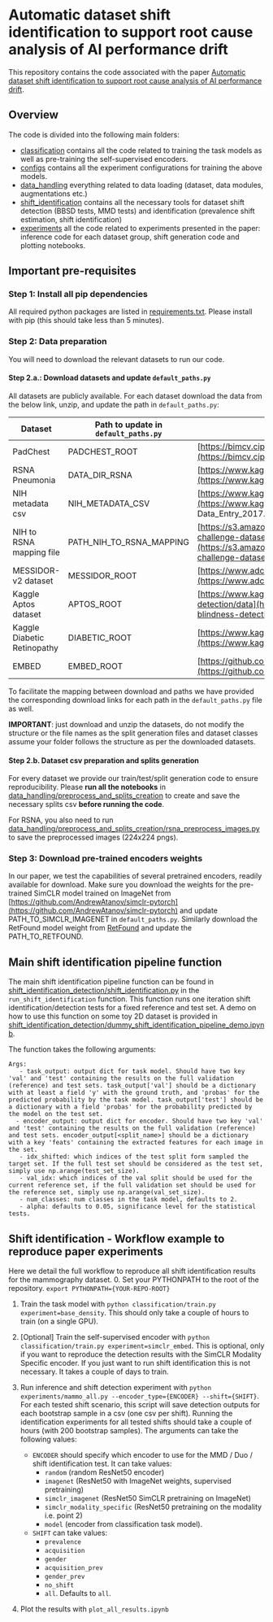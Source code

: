 # Automatic dataset shift identification to support root cause analysis of AI performance drift

This repository contains the code associated with the paper [Automatic dataset shift identification to support root cause analysis of AI performance drift](https://arxiv.org/abs/2411.07940). 

## Overview
The code is divided into the following main folders:
* [classification](classification/) contains all the code related to training the task models as well as pre-training the self-supervised encoders. 
* [configs](configs/) contains all the experiment configurations for training the above models.
* [data_handling](data_handling) everything related to data loading (dataset, data modules, augmentations etc.)
* [shift_identification](shift_identification) contains all the necessary tools for dataset shift detection (BBSD tests, MMD tests) and identification (prevalence shift estimation, shift identification) 
* [experiments](experiments/) all the code related to experiments presented in the paper: inference code for each dataset group, shift generation code and plotting notebooks. 


## Important pre-requisites

### Step 1: Install all pip dependencies
All required python packages are listed in [requirements.txt](requirements.txt). Please install with pip (this should take less than 5 minutes).

### Step 2: Data preparation

You will need to download the relevant datasets to run our code. 

#### Step 2.a.: Download datasets and update `default_paths.py`
All datasets are publicly available. For each dataset download the data from the below link, unzip, and update the path in `default_paths.py`:

| Dataset | Path to update in `default_paths.py` | Link |
|----------|----------|----------|
| PadChest    |  PADCHEST_ROOT   | [https://bimcv.cipf.es/bimcv-projects/padchest/](https://bimcv.cipf.es/bimcv-projects/padchest/)     | 
| RSNA Pneumonia    | DATA_DIR_RSNA    | [https://www.kaggle.com/c/rsna-pneumonia-detection-challenge](https://www.kaggle.com/c/rsna-pneumonia-detection-challenge)     | 
| NIH metadata csv | NIH_METADATA_CSV | [https://www.kaggle.com/datasets/nih-chest-xrays/data](https://www.kaggle.com/datasets/nih-chest-xrays/data) > Data_Entry_2017.csv | 
NIH to RSNA mapping file | PATH_NIH_TO_RSNA_MAPPING | [https://s3.amazonaws.com/east1.public.rsna.org/AI/2018/pneumonia-challenge-dataset-mappings_2018.json](https://s3.amazonaws.com/east1.public.rsna.org/AI/2018/pneumonia-challenge-dataset-mappings_2018.json) | 
| MESSIDOR-v2 dataset | MESSIDOR_ROOT | [https://www.adcis.net/en/third-party/messidor2/](https://www.adcis.net/en/third-party/messidor2/) | 
| Kaggle Aptos dataset | APTOS_ROOT | [https://www.kaggle.com/competitions/aptos2019-blindness-detection/data](https://www.kaggle.com/competitions/aptos2019-blindness-detection/data) | 
| Kaggle Diabetic Retinopathy | DIABETIC_ROOT | [https://www.kaggle.com/c/diabetic-retinopathy-detection/data](https://www.kaggle.com/c/diabetic-retinopathy-detection/data) | 
| EMBED | EMBED_ROOT | [https://github.com/Emory-HITI/EMBED_Open_Data/tree/main](https://github.com/Emory-HITI/EMBED_Open_Data/tree/main) | 

To facilitate the mapping between download and paths we have provided the corresponding download links for each path in the `default_paths.py` file as well. 

**IMPORTANT**: just download and unzip the datasets, do not modify the structure or the file names as the split generation files and dataset classes assume your folder follows the structure as per the downloaded datasets.

#### Step 2.b. Dataset csv preparation and splits generation
For every dataset we provide our train/test/split generation code to ensure reproducibility. Please **run all the notebooks** in [data_handling/preprocess_and_splits_creation](data_handling/preprocess_and_splits_creation/) to create and save the necessary splits csv **before running the code**.

For RSNA, you also need to run [data_handling/preprocess_and_splits_creation/rsna_preprocess_images.py](data_handling/preprocess_and_splits_creation/rsna_preprocess_images.py) to save the preprocessed images (224x224 pngs).

### Step 3: Download pre-trained encoders weights
In our paper, we test the capabilities of several pretrained encoders, readily available for download. Make sure you download the weights for the pre-trained SimCLR model trained on ImageNet from [https://github.com/AndrewAtanov/simclr-pytorch](https://github.com/AndrewAtanov/simclr-pytorch) and update PATH_TO_SIMCLR_IMAGENET in `default_paths.py`. Similarly download the RetFound model weight from [RetFound](ttps://github.com/rmaphoh/RETFound_MAE) and update the PATH_TO_RETFOUND.



## Main shift identification pipeline function
The main shift identification pipeline function can be found in [shift_identification_detection/shift_identification.py](shift_identification/shift_identification.py) in the `run_shift_identification` function.
This function runs one iteration shift identification/detection tests for a fixed reference and test set. A demo on how to use this function on some toy 2D dataset is provided in [shift_identification_detection/dummy_shift_identification_pipeline_demo.ipynb]([shift_identification_detection/dummy_shift_identification_pipeline_demo.ipynb]).

The function takes the following arguments:
```
Args:
   - task_output: output dict for task model. Should have two key 'val' and 'test' containing the results on the full validation (reference) and test sets. task_output['val'] should be a dictionary with at least a field 'y' with the ground truth, and 'probas' for the predicted probability by the task model. task_output['test'] should be a dictionary with a field 'probas' for the probability predicted by the model on the test set.
  - encoder_output: output dict for encoder. Should have two key 'val' and 'test' containing the results on the full validation (reference) and test sets. encoder_output[<split_name>] should be a dictionary with a key 'feats' containing the extracted features for each image in the set.
   - idx_shifted: which indices of the test split form sampled the target set. If the full test set should be considered as the test set, simply use np.arange(test_set_size).
   - val_idx: which indices of the val split should be used for the current reference set, if the full validation set should be used for the reference set, simply use np.arange(val_set_size).
   - num_classes: num classes in the task model, defaults to 2.
   - alpha: defaults to 0.05, significance level for the statistical tests.
```
 
## Shift identification - Workflow example to reproduce paper experiments
Here we detail the full workflow to reproduce all shift identification results for the mammography dataset. 
0. Set your PYTHONPATH to the root of the repository. `export PYTHONPATH={YOUR-REPO-ROOT}`
1. Train the task model with `python classification/train.py experiment=base_density`. This should only take a couple of hours to train (on a single GPU).
2. [Optional] Train the self-supervised encoder with `python classification/train.py experiment=simclr_embed`. This is optional, only if you want to reproduce the detection results with the SimCLR Modality Specific encoder. If you just want to run shift identification this is not necessary. It takes a couple of days to train.
4. Run inference and shift detection experiment with `python experiments/mammo_all.py --encoder_type={ENCODER} --shift={SHIFT}`. For each tested shift scenario, this script will save detection outputs for each bootstrap sample in a csv (one csv per shift). Running the identification experiments for all tested shifts should take a couple of hours (with 200 bootstrap samples). The arguments can take the following values:
    * `ENCODER` should specify which encoder to use for the MMD / Duo / shift identification test. It can take values:
        - `random` (random ResNet50 encoder)
        - `imagenet` (ResNet50 with ImageNet weights, supervised pretraining)
        - `simclr_imagenet` (ResNet50 SimCLR pretraining on ImageNet)
        - `simclr_modality_specific` (ResNet50 pretraining on the modality i.e. point 2)
        - `model` (encoder from classification task model). 
    * `SHIFT` can take values:
        - `prevalence`
        - `acquisition`
        - `gender`
        - `acquisition_prev`
        - `gender_prev`
        - `no_shift`
        - `all`. Defaults to `all`.
    
    
5. Plot the results with `plot_all_results.ipynb`

